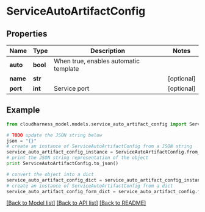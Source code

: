 # ServiceAutoArtifactConfig



## Properties

Name | Type | Description | Notes
------------ | ------------- | ------------- | -------------
**auto** | **bool** | When true, enables automatic template | 
**name** | **str** |  | [optional] 
**port** | **int** | Service port | [optional] 

## Example

```python
from cloudharness_model.models.service_auto_artifact_config import ServiceAutoArtifactConfig

# TODO update the JSON string below
json = "{}"
# create an instance of ServiceAutoArtifactConfig from a JSON string
service_auto_artifact_config_instance = ServiceAutoArtifactConfig.from_json(json)
# print the JSON string representation of the object
print ServiceAutoArtifactConfig.to_json()

# convert the object into a dict
service_auto_artifact_config_dict = service_auto_artifact_config_instance.to_dict()
# create an instance of ServiceAutoArtifactConfig from a dict
service_auto_artifact_config_form_dict = service_auto_artifact_config.from_dict(service_auto_artifact_config_dict)
```
[[Back to Model list]](../README.md#documentation-for-models) [[Back to API list]](../README.md#documentation-for-api-endpoints) [[Back to README]](../README.md)


